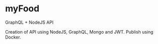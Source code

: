 # myFood
GraphQL + NodeJS API

Creation of API using NodeJS, GraphQL, Mongo and JWT.
Publish using Docker.

